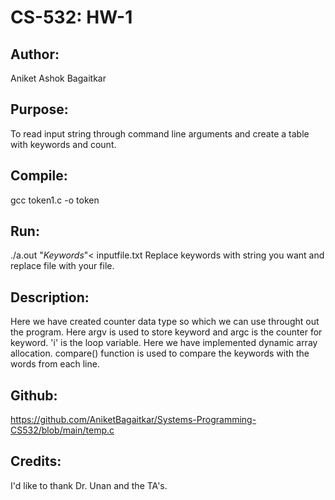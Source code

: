 # CS-532: HW-1

## Author:
Aniket Ashok Bagaitkar

## Purpose: 
To read input string through command line arguments and create a table with keywords and count.

## Compile:
gcc token1.c -o token

## Run:
./a.out "*Keywords*"< inputfile.txt
Replace keywords with string you want and replace file with your file.

## Description:
Here we have created counter data type so which we can use throught out the program.
Here argv is used to store keyword and argc is the counter for keyword. 'i' is the loop variable.
Here we have implemented dynamic array allocation.
compare() function is used to compare the keywords with the words from each line.
## Github:
https://github.com/AniketBagaitkar/Systems-Programming-CS532/blob/main/temp.c

## Credits:
I'd like to thank Dr. Unan and the TA's.